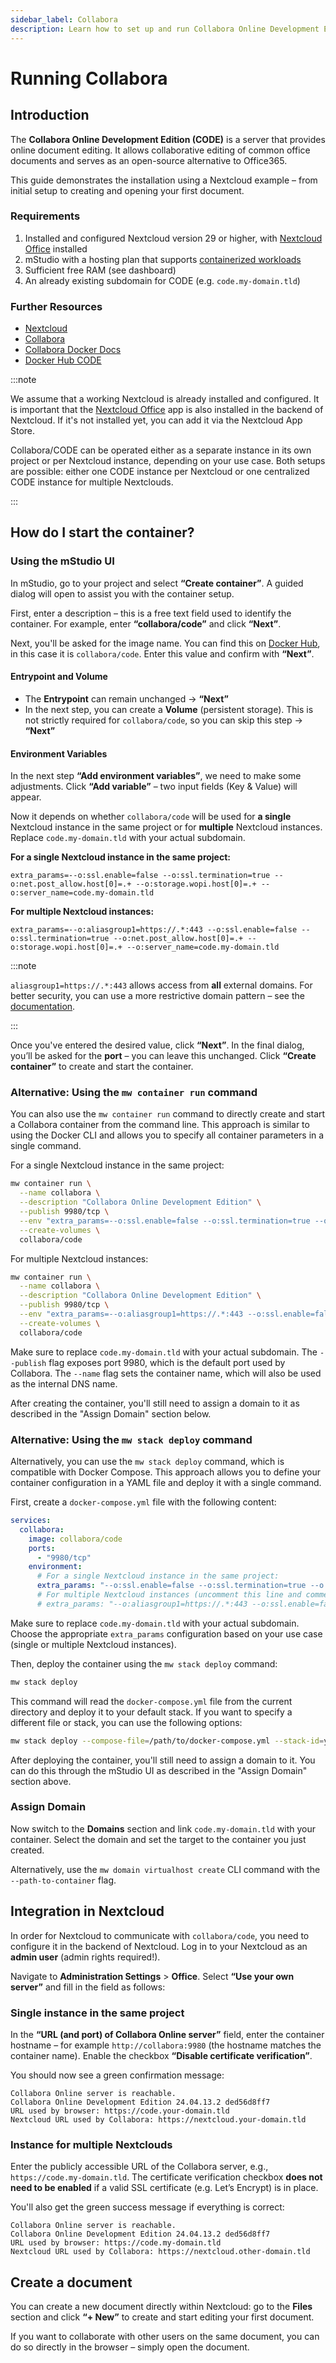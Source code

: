 ```yaml
---
sidebar_label: Collabora
description: Learn how to set up and run Collabora Online Development Edition (CODE) with Nextcloud for collaborative document editing
---
```


# Running Collabora

## Introduction

The **Collabora Online Development Edition (CODE)** is a server that provides online document editing. It allows collaborative editing of common office documents and serves as an open-source alternative to Office365.

This guide demonstrates the installation using a Nextcloud example – from initial setup to creating and opening your first document.

### Requirements

1. Installed and configured Nextcloud version 29 or higher, with [Nextcloud Office](https://apps.nextcloud.com/apps/richdocuments) installed
2. mStudio with a hosting plan that supports [containerized workloads](/docs/v2/platform/workloads/containers)
3. Sufficient free RAM (see dashboard)
4. An already existing subdomain for CODE (e.g. `code.my-domain.tld`)

### Further Resources

- [Nextcloud](https://nextcloud.com/)
- [Collabora](https://www.collaboraonline.com/de/code/)
- [Collabora Docker Docs](https://sdk.collaboraonline.com/docs/installation/CODE_Docker_image.html#how-to-grab-the-code-image-from-docker-image)
- [Docker Hub CODE](https://hub.docker.com/r/collabora/code)

:::note

We assume that a working Nextcloud is already installed and configured. It is important that the [Nextcloud Office](https://apps.nextcloud.com/apps/richdocuments) app is also installed in the backend of Nextcloud. If it's not installed yet, you can add it via the Nextcloud App Store.

Collabora/CODE can be operated either as a separate instance in its own project or per Nextcloud instance, depending on your use case. Both setups are possible: either one CODE instance per Nextcloud or one centralized CODE instance for multiple Nextclouds.

:::

## How do I start the container?

### Using the mStudio UI

In mStudio, go to your project and select **“Create container”**. A guided dialog will open to assist you with the container setup.

First, enter a description – this is a free text field used to identify the container. For example, enter **“collabora/code”** and click **“Next”**.

Next, you'll be asked for the image name. You can find this on [Docker Hub](https://hub.docker.com/r/collabora/code), in this case it is `collabora/code`. Enter this value and confirm with **“Next”**.

#### Entrypoint and Volume

- The **Entrypoint** can remain unchanged → **“Next”**
- In the next step, you can create a **Volume** (persistent storage). This is not strictly required for `collabora/code`, so you can skip this step → **“Next”**

#### Environment Variables

In the next step **“Add environment variables”**, we need to make some adjustments. Click **“Add variable”** – two input fields (Key & Value) will appear.

Now it depends on whether `collabora/code` will be used for **a single** Nextcloud instance in the same project or for **multiple** Nextcloud instances. Replace `code.my-domain.tld` with your actual subdomain.

**For a single Nextcloud instance in the same project:**

```
extra_params=--o:ssl.enable=false --o:ssl.termination=true --o:net.post_allow.host[0]=.+ --o:storage.wopi.host[0]=.+ --o:server_name=code.my-domain.tld
```

**For multiple Nextcloud instances:**

```
extra_params=--o:aliasgroup1=https://.*:443 --o:ssl.enable=false --o:ssl.termination=true --o:net.post_allow.host[0]=.+ --o:storage.wopi.host[0]=.+ --o:server_name=code.my-domain.tld
```

:::note

`aliasgroup1=https://.*:443` allows access from **all** external domains. For better security, you can use a more restrictive domain pattern – see the [documentation](https://sdk.collaboraonline.com/docs/installation/CODE_Docker_image.html#how-to-grab-the-code-image-from-docker-image).

:::

Once you've entered the desired value, click **“Next”**. In the final dialog, you’ll be asked for the **port** – you can leave this unchanged. Click **“Create container”** to create and start the container.

### Alternative: Using the `mw container run` command

You can also use the `mw container run` command to directly create and start a Collabora container from the command line. This approach is similar to using the Docker CLI and allows you to specify all container parameters in a single command.

For a single Nextcloud instance in the same project:

```bash
mw container run \
  --name collabora \
  --description "Collabora Online Development Edition" \
  --publish 9980/tcp \
  --env "extra_params=--o:ssl.enable=false --o:ssl.termination=true --o:net.post_allow.host[0]=.+ --o:storage.wopi.host[0]=.+ --o:server_name=code.my-domain.tld" \
  --create-volumes \
  collabora/code
```

For multiple Nextcloud instances:

```bash
mw container run \
  --name collabora \
  --description "Collabora Online Development Edition" \
  --publish 9980/tcp \
  --env "extra_params=--o:aliasgroup1=https://.*:443 --o:ssl.enable=false --o:ssl.termination=true --o:net.post_allow.host[0]=.+ --o:storage.wopi.host[0]=.+ --o:server_name=code.my-domain.tld" \
  --create-volumes \
  collabora/code
```

Make sure to replace `code.my-domain.tld` with your actual subdomain. The `--publish` flag exposes port 9980, which is the default port used by Collabora. The `--name` flag sets the container name, which will also be used as the internal DNS name.

After creating the container, you'll still need to assign a domain to it as described in the "Assign Domain" section below.

### Alternative: Using the `mw stack deploy` command

Alternatively, you can use the `mw stack deploy` command, which is compatible with Docker Compose. This approach allows you to define your container configuration in a YAML file and deploy it with a single command.

First, create a `docker-compose.yml` file with the following content:

```yaml
services:
  collabora:
    image: collabora/code
    ports:
      - "9980/tcp"
    environment:
      # For a single Nextcloud instance in the same project:
      extra_params: "--o:ssl.enable=false --o:ssl.termination=true --o:net.post_allow.host[0]=.+ --o:storage.wopi.host[0]=.+ --o:server_name=code.my-domain.tld"
      # For multiple Nextcloud instances (uncomment this line and comment the line above):
      # extra_params: "--o:aliasgroup1=https://.*:443 --o:ssl.enable=false --o:ssl.termination=true --o:net.post_allow.host[0]=.+ --o:storage.wopi.host[0]=.+ --o:server_name=code.my-domain.tld"
```

Make sure to replace `code.my-domain.tld` with your actual subdomain. Choose the appropriate `extra_params` configuration based on your use case (single or multiple Nextcloud instances).

Then, deploy the container using the `mw stack deploy` command:

```bash
mw stack deploy
```

This command will read the `docker-compose.yml` file from the current directory and deploy it to your default stack. If you want to specify a different file or stack, you can use the following options:

```bash
mw stack deploy --compose-file=/path/to/docker-compose.yml --stack-id=your-stack-id
```

After deploying the container, you'll still need to assign a domain to it. You can do this through the mStudio UI as described in the "Assign Domain" section above.

### Assign Domain

Now switch to the **Domains** section and link `code.my-domain.tld` with your container. Select the domain and set the target to the container you just created.

Alternatively, use the `mw domain virtualhost create` CLI command with the `--path-to-container` flag.

## Integration in Nextcloud

In order for Nextcloud to communicate with `collabora/code`, you need to configure it in the backend of Nextcloud. Log in to your Nextcloud as an **admin user** (admin rights required!).

Navigate to **Administration Settings** > **Office**. Select **“Use your own server”** and fill in the field as follows:

### Single instance in the same project

In the **“URL (and port) of Collabora Online server”** field, enter the container hostname – for example `http://collabora:9980` (the hostname matches the container name). Enable the checkbox **“Disable certificate verification”**.

You should now see a green confirmation message:

```
Collabora Online server is reachable.
Collabora Online Development Edition 24.04.13.2 ded56d8ff7
URL used by browser: https://code.your-domain.tld
Nextcloud URL used by Collabora: https://nextcloud.your-domain.tld
```

### Instance for multiple Nextclouds

Enter the publicly accessible URL of the Collabora server, e.g., `https://code.my-domain.tld`. The certificate verification checkbox **does not need to be enabled** if a valid SSL certificate (e.g. Let’s Encrypt) is in place.

You'll also get the green success message if everything is correct:

```
Collabora Online server is reachable.
Collabora Online Development Edition 24.04.13.2 ded56d8ff7
URL used by browser: https://code.my-domain.tld
Nextcloud URL used by Collabora: https://nextcloud.other-domain.tld
```

## Create a document

You can create a new document directly within Nextcloud: go to the **Files** section and click **“+ New”** to create and start editing your first document.

If you want to collaborate with other users on the same document, you can do so directly in the browser – simply open the document.
